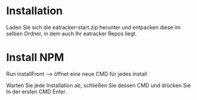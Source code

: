 # Installation

Laden Sie sich die eatracker-start.zip herunter und entpacken diese im selben Ordner, in dem auch Ihr eatracker Repos liegt.


# Install NPM

Run installFront --> öffnet eine neue CMD für jedes install

Warten Sie jede Installation ab, schließen Sie dessen CMD und drücken Sie In der ersten CMD Enter.
